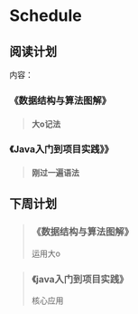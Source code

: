 # Schedule

## 阅读计划

内容：

 ### 《数据结构与算法图解》
> #### 大o记法
 

  ### 《Java入门到项目实践》》
> #### 刚过一遍语法

## 下周计划
> ### 《数据结构与算法图解》
> 运用大o

> ### 《java入门到项目实践》
> 核心应用
